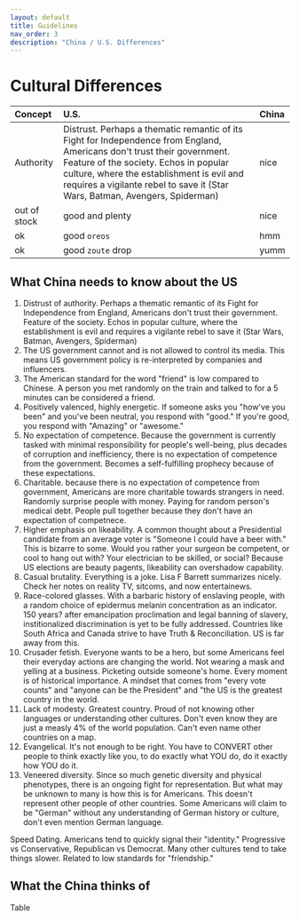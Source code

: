 ```yaml
---
layout: default
title: Guidelines
nav_order: 3
description: "China / U.S. Differences"
---
```


# Cultural Differences

| Concept        | U.S.          | China |
|:-------------|:------------------|:------|
| Authority           | Distrust. Perhaps a thematic remantic of its Fight for Independence from England, Americans don't trust their government. Feature of the society. Echos in popular culture, where the establishment is evil and requires a vigilante rebel to save it (Star Wars, Batman, Avengers, Spiderman) | nice  |
| out of stock | good and plenty   | nice  |
| ok           | good `oreos`      | hmm   |
| ok           | good `zoute` drop | yumm  |




## What China needs to know about the US

1. Distrust of authority. Perhaps a thematic remantic of its Fight for Independence from England, Americans don't trust their government. Feature of the society. Echos in popular culture, where the establishment is evil and requires a vigilante rebel to save it (Star Wars, Batman, Avengers, Spiderman)
2. The US government cannot and is not allowed to control its media. This means US government policy is re-interpreted by companies and influencers.
3. The American standard for the word "friend" is low compared to Chinese. A person you met randomly on the train and talked to for a 5 minutes can be considered a friend. 
4. Positively valenced, highly energetic. If someone asks you "how've you been" and you've been neutral, you respond with "good." If you're good, you respond with "Amazing" or "awesome." 
5. No expectation of competence. Because the government is currently tasked with minimal responsibility for people's well-being, plus decades of corruption and inefficiency, there is no expectation of competence from the government. Becomes a self-fulfilling prophecy because of these expectations.
6. Charitable. because there is no expectation of competence from government, Americans are more charitable towards strangers in need. Randomly surprise people with money. Paying for random person's medical debt. People pull together because they don't have an expectation of competnece. 
7. Higher emphasis on likeability. A common thought about a Presidential candidate from an average voter is "Someone I could have a beer with." This is bizarre to some. Would you rather your surgeon be competent, or cool to hang out with? Your electrician to be skilled, or social? Because US elections are beauty pagents, likeability can overshadow capability.
8. Casual brutality. Everything is a joke. Lisa F Barrett summarizes nicely. Check her notes on reality TV, sitcoms, and now entertainews. 
9. Race-colored glasses. With a barbaric history of enslaving people, with a random choice of epidermus melanin concentration as an indicator. 150 years? after emancipation proclimation and legal banning of slavery, institionalized discrimination is yet to be fully addressed. Countries like South Africa and Canada strive to have Truth & Reconciliation. US is far away from this.
10. Crusader fetish. Everyone wants to be a hero, but some Americans feel their everyday actions are changing the world. Not wearing a mask and yelling at a business. Picketing outside someone's home. Every moment is of historical importance. A mindset that comes from "every vote counts" and "anyone can be the President" and "the US is the greatest country in the world.
11. Lack of modesty. Greatest country. Proud of not knowing other languages or understanding other cultures. Don't even know they are just a measly 4% of the world population. Can't even name other countries on a map. 
12. Evangelical. It's not enough to be right. You have to CONVERT other people to think exactly like you, to do exactly what YOU do, do it exactly how YOU do it. 
13. Veneered diversity. Since so much genetic diversity and physical phenotypes, there is an ongoing fight for representation. But what may be unknown to many is how this is for Americans. This doesn't represent other people of other countries. Some Americans will claim to be "German" without any understanding of German history or culture, don't even mention German language. 

Speed Dating. Americans tend to quickly signal their "identity." Progressive vs Conservative, Republican vs Democrat. Many other cultures tend to take things slower. Related to low standards for "friendship."


## What the China thinks of

Table
